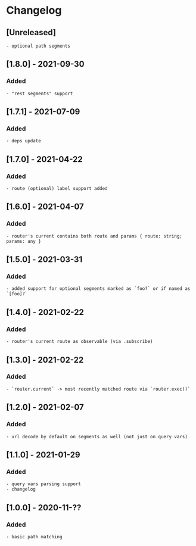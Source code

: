 # Changelog

## [Unreleased]
	- optional path segments

## [1.8.0] - 2021-09-30
### Added
	- "rest segments" support

## [1.7.1] - 2021-07-09
### Added
	- deps update

## [1.7.0] - 2021-04-22
### Added
	- route (optional) label support added

## [1.6.0] - 2021-04-07
### Added
	- router's current contains both route and params { route: string; params: any }

## [1.5.0] - 2021-03-31
### Added
	- added support for optional segments marked as `foo?` or if named as `[foo]?`

## [1.4.0] - 2021-02-22
### Added
	- router's current route as observable (via .subscribe)

## [1.3.0] - 2021-02-22
### Added
	- `router.current` -> most recently matched route via `router.exec()`

## [1.2.0] - 2021-02-07
### Added
	- url decode by default on segments as well (not just on query vars)

## [1.1.0] - 2021-01-29
### Added
	- query vars parsing support
	- changelog

## [1.0.0] - 2020-11-??
### Added
	- basic path matching
